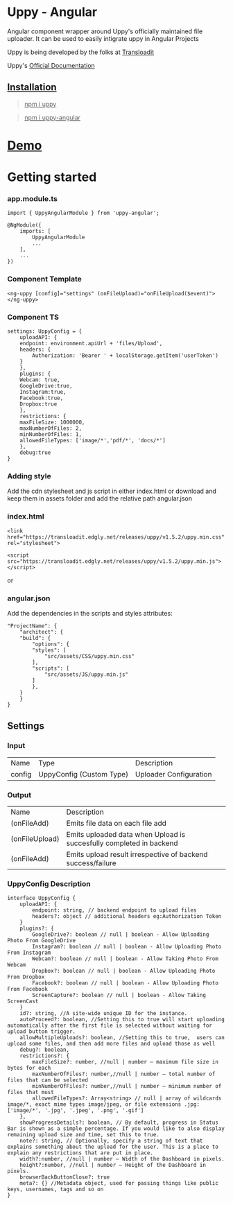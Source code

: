# Uppy - Angular

Angular component wrapper around Uppy's officially maintained file uploader. It can be used to easily intigrate uppy in Angular Projects

Uppy is being developed by the folks at <a href="https://transloadit.com/">Transloadit</a>

Uppy's <a href="https://uppy.io/docs/"> Official Documentation


## Installation

>npm i uppy

>npm i uppy-angular

# <a href="https://stackblitz.com/edit/uppy-angular-stackbiltz-demo?embed=1&file=src/app/app.component.ts"> Demo </a>

# Getting started

### app.module.ts

    import { UppyAngularModule } from 'uppy-angular';

    @NgModule({
        imports: [
            UppyAngularModule
            ...
        ],
        ...
    })

### Component Template

    <ng-uppy [config]="settings" (onFileUpload)="onFileUpload($event)"></ng-uppy>

### Component TS

    settings: UppyConfig = {
        uploadAPI: {
        endpoint: environment.apiUrl + 'files/Upload',
        headers: {
            Authorization: 'Bearer ' + localStorage.getItem('userToken')
        }
        },
        plugins: {
        Webcam: true,
        GoogleDrive:true,
        Instagram:true,
        Facebook:true,
        Dropbox:true
        },
        restrictions: {
        maxFileSize: 1000000,
        maxNumberOfFiles: 2,
        minNumberOfFiles: 1,
        allowedFileTypes: ['image/*','pdf/*', 'docs/*']
        },
        debug:true
    }

### Adding style

Add the cdn stylesheet and js script in either index.html or download and keep them in assets folder and add  the relative path angular.json

### index.html

    <link href="https://transloadit.edgly.net/releases/uppy/v1.5.2/uppy.min.css" rel="stylesheet">

    <script src="https://transloadit.edgly.net/releases/uppy/v1.5.2/uppy.min.js"></script>

or

### angular.json

Add the dependencies in the scripts and styles attributes:


    "ProjectName": {
        "architect": {
        "build": {
            "options": {
            "styles": [
                "src/assets/CSS/uppy.min.css"
            ],
            "scripts": [
                "src/assets/JS/uppy.min.js"
            ]
            },
        }
        }
    }

## Settings

### Input

<table>
<tr>
<td>Name</td>
<td>Type</td>
<td>Description</td>
</tr>
<tr>
<td>config</td>
<td>UppyConfig (Custom Type)</td>
<td>Uploader Configuration</td>
</tr>
</table>

### Output

<table>
<tr>
<td>Name</td>
<td>Description</td>
</tr>
<tr>
<td>(onFileAdd)</td>
<td>Emits file data on each file add</td>
</tr>
<tr>
<td>(onFileUpload)</td>
<td>Emits uploaded data when Upload is succesfully completed in backend</td>
</tr>
<tr>
<td>(onFileAdd)</td>
<td>Emits upload result irrespective of backend success/failure</td>
</tr>
</table>

### UppyConfig Description

    interface UppyConfig {
        uploadAPI: {
            endpoint: string, // backend endpoint to upload files
            headers?: object // additional headers eg:Authorization Token
        }
        plugins?: {
            GoogleDrive?: boolean // null | boolean - Allow Uploading Photo From GoogleDrive
            Instagram?: boolean // null | boolean - Allow Uploading Photo From Instagram
            Webcam?: boolean // null | boolean - Allow Taking Photo From Webcam
            Dropbox?: boolean // null | boolean - Allow Uploading Photo From Dropbox
            Facebook?: boolean // null | boolean - Allow Uploading Photo From Facebook
            ScreenCapture?: boolean // null | boolean - Allow Taking ScreenCast
        }
        id?: string, //A site-wide unique ID for the instance.
        autoProceed?: boolean, //Setting this to true will start uploading automatically after the first file is selected without waiting for upload button trigger.
        allowMultipleUploads?: boolean, //Setting this to true,  users can upload some files, and then add more files and upload those as well
        debug?: boolean,
        restrictions?: {
            maxFileSize?: number, //null | number — maximum file size in bytes for each
            maxNumberOfFiles?: number,//null | number — total number of files that can be selected
            minNumberOfFiles?: number,//null | number — minimum number of files that must
            allowedFileTypes?: Array<string> // null | array of wildcards image/*, exact mime types image/jpeg, or file extensions .jpg: ['image/*', '.jpg', '.jpeg', '.png', '.gif']
        },
        showProgressDetails?: boolean, // By default, progress in Status Bar is shown as a simple percentage. If you would like to also display remaining upload size and time, set this to true.
        note?: string, // Optionally, specify a string of text that explains something about the upload for the user. This is a place to explain any restrictions that are put in place. 
        width?:number, //null | number — Width of the Dashboard in pixels.
        height?:number, //null | number — Height of the Dashboard in pixels.
        browserBackButtonClose?: true
        meta?: {} //Metadata object, used for passing things like public keys, usernames, tags and so on
    }

